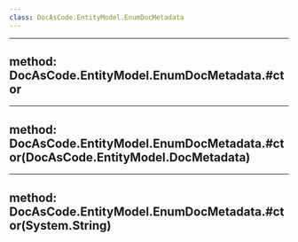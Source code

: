 ```yaml
---
class: DocAsCode.EntityModel.EnumDocMetadata
---
```


---
method: DocAsCode.EntityModel.EnumDocMetadata.#ctor
---

---
method: DocAsCode.EntityModel.EnumDocMetadata.#ctor(DocAsCode.EntityModel.DocMetadata)
---

---
method: DocAsCode.EntityModel.EnumDocMetadata.#ctor(System.String)
---

